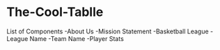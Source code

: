# The-Cool-Tablle


List of Components
  -About Us
  -Mission Statement
  -Basketball League
    -League Name
      -Team Name
        -Player Stats
        
